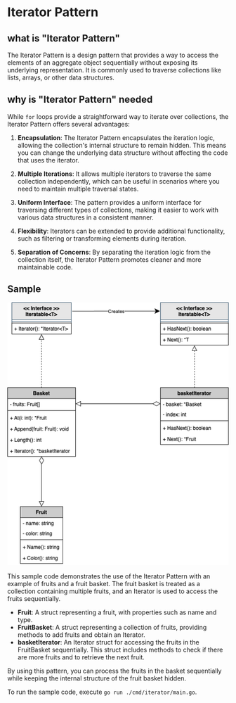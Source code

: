 # Iterator Pattern

## what is "Iterator Pattern"

The Iterator Pattern is a design pattern that provides a way to access the elements of an aggregate object sequentially without exposing its underlying representation. It is commonly used to traverse collections like lists, arrays, or other data structures.

## why is "Iterator Pattern" needed

While `for` loops provide a straightforward way to iterate over collections, the Iterator Pattern offers several advantages:

1. **Encapsulation**: The Iterator Pattern encapsulates the iteration logic, allowing the collection's internal structure to remain hidden. This means you can change the underlying data structure without affecting the code that uses the iterator.

2. **Multiple Iterations**: It allows multiple iterators to traverse the same collection independently, which can be useful in scenarios where you need to maintain multiple traversal states.

3. **Uniform Interface**: The pattern provides a uniform interface for traversing different types of collections, making it easier to work with various data structures in a consistent manner.

4. **Flexibility**: Iterators can be extended to provide additional functionality, such as filtering or transforming elements during iteration.

5. **Separation of Concerns**: By separating the iteration logic from the collection itself, the Iterator Pattern promotes cleaner and more maintainable code.

## Sample

![Class Diagram](./.docs/class-diagram.drawio.png)

This sample code demonstrates the use of the Iterator Pattern with an example of fruits and a fruit basket. The fruit basket is treated as a collection containing multiple fruits, and an Iterator is used to access the fruits sequentially.

- **Fruit**: A struct representing a fruit, with properties such as name and type.
- **FruitBasket**: A struct representing a collection of fruits, providing methods to add fruits and obtain an Iterator.
- **basketIterator**: An Iterator struct for accessing the fruits in the FruitBasket sequentially. This struct includes methods to check if there are more fruits and to retrieve the next fruit.

By using this pattern, you can process the fruits in the basket sequentially while keeping the internal structure of the fruit basket hidden.

To run the sample code, execute `go run ./cmd/iterator/main.go`.
